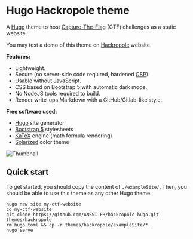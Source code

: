 # Hugo Hackropole theme

<!--
Copyright (C) 2023-2024  ANSSI
SPDX-License-Identifier: MIT
-->

A [Hugo](https://gohugo.io/) theme to host [Capture-The-Flag](https://en.wikipedia.org/wiki/Capture_the_flag_(cybersecurity)) (CTF) challenges as a static website.

You may test a demo of this theme on [Hackropole](https://hackropole.fr/) website.

**Features:**

  * Lightweight.
  * Secure (no server-side code required, hardened [CSP](https://developer.mozilla.org/en-US/docs/Web/HTTP/CSP)).
  * Usable without JavaScript.
  * CSS based on Bootstrap 5 with automatic dark mode.
  * No NodeJS tools required to build.
  * Render write-ups Markdown with a GitHub/Gitlab-like style.

**Free software used:**

  * [Hugo](https://gohugo.io/) site generator
  * [Bootstrap 5](https://github.com/twbs/bootstrap/) stylesheets
  * [KaTeX](https://github.com/KaTeX/KaTeX/) engine (math formula rendering)
  * [Solarized](https://ethanschoonover.com/solarized/) color theme

![Thumbnail](https://raw.githubusercontent.com/ANSSI-FR/hackropole-hugo/main/images/tn.png)

## Quick start

To get started, you should copy the content of `./exampleSite/`.
Then, you should be able to use this theme as any other Hugo theme:
```
hugo new site my-ctf-website
cd my-ctf-website
git clone https://github.com/ANSSI-FR/hackropole-hugo.git themes/hackropole
rm hugo.toml && cp -r themes/hackropole/exampleSite/* .
hugo serve
```
